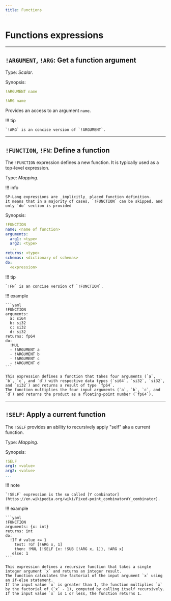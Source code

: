 ```yaml
---
title: Functions
---
```


# Functions expressions



--- 

## `!ARGUMENT`, `!ARG`: Get a function argument  

Type: _Scalar_.

Synopsis:

```yaml
!ARGUMENT name
```

```yaml
!ARG name
```

Provides an access to an argument `name`.

!!! tip

    `!ARG` is an concise version of `!ARGUMENT`.


--- 

## `!FUNCTION`, `!FN`: Define a function 


The `!FUNCTION` expression defines a new function.
It is typically used as a top-level expression.

Type: _Mapping_.


!!! info

    SP-Lang expressions are _implicitly_ placed function definition.
    It means that in a majority of cases, `!FUNCTION` can be skipped, and only `do` section is provided


Synopsis:

```yaml
!FUNCTION
name: <name of function>
arguments:
  arg1: <type>
  arg2: <type>
  ...
returns: <type>
schemas: <dictionary of schemas>
do:
  <expression>
```

!!! tip

    `!FN` is an concise version of `!FUNCTION`.


!!! example

    ```yaml
    !FUNCTION
    arguments:
      a: si64
      b: si32
      c: si32
      d: si32
    returns: fp64
    do:
      !MUL
      - !ARGUMENT a
      - !ARGUMENT b
      - !ARGUMENT c
      - !ARGUMENT d
    ```

    This expression defines a function that takes four arguments (`a`, `b`, `c`, and `d`) with respective data types (`si64`, `si32`, `si32`, and `si32`) and returns a result of type `fp64`.
    The function multiplies the four input arguments (`a`, `b`, `c`, and `d`) and returns the product as a floating-point number (`fp64`).

--- 

## `!SELF`: Apply a current function  

The `!SELF` provides an ability to recursively apply "self" aka a current function.

Type: _Mapping_.

Synopsis:

```yaml
!SELF
arg1: <value>
arg2: <value>
...
```

!!! note

    `!SELF` expression is the so called [Y combinator](https://en.wikipedia.org/wiki/Fixed-point_combinator#Y_combinator).


!!! example


	```yaml
	!FUNCTION
	arguments: {x: int}
	returns: int
	do:
	  !IF # value <= 1
	    test: !GT [!ARG x, 1]
	    then: !MUL [!SELF {x: !SUB [!ARG x, 1]}, !ARG x]
	   else: 1
	```

	This expression defines a recursive function that takes a single integer argument `x` and returns an integer result.
	The function calculates the factorial of the input argument `x` using an if-else statement.
	If the input value `x` is greater than 1, the function multiplies `x` by the factorial of (`x` - 1), computed by calling itself recursively.
	If the input value `x` is 1 or less, the function returns 1.
